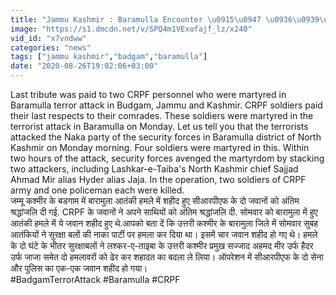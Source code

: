 ```yaml
---
title: "Jammu Kashmir : Baramulla Encounter \u0915\u0947 \u0936\u0939\u0940\u0926\u094b\u0902 \u0915\u094b \u0936\u094d\u0930\u0926\u094d\u0927\u093e\u0902\u091c\u0932\u093f,\u091a\u093e\u0930 \u091c\u0935\u093e\u0928 \u0939\u0941\u090f \u0925\u0947 \u0936\u0939\u0940\u0926 \u0935\u0928\u0907\u0902\u0921\u093f\u092f\u093e \u0939\u093f\u0902\u0926\u0940"
image: "https://s1.dmcdn.net/v/SPQ4m1VExofajf_lz/x240"
vid_id: "x7vndww"
categories: "news"
tags: ["jammu kashmir","badgam","baramulla"]
date: "2020-08-26T19:02:06+03:00"
---
```

Last tribute was paid to two CRPF personnel who were martyred in Baramulla terror attack in Budgam, Jammu and Kashmir. CRPF soldiers paid their last respects to their comrades. These soldiers were martyred in the terrorist attack in Baramulla on Monday. Let us tell you that the terrorists attacked the Naka party of the security forces in Baramulla district of North Kashmir on Monday morning. Four soldiers were martyred in this. Within two hours of the attack, security forces avenged the martyrdom by stacking two attackers, including Lashkar-e-Taiba's North Kashmir chief Sajjad Ahmad Mir alias Hyder alias Jaja. In the operation, two soldiers of CRPF army and one policeman each were killed.    <br>जम्मू कश्मीर के बडगाम में बारामुला आतंकी हमले में शहीद हुए सीआरपीएफ के दो जवानों को अंतिम श्रद्धांजलि दी गई. CRPF के जवानों ने अपने साथियों को अंतिम श्रद्धांजलि दी. सोमवार को बारामुला में हुए आतंकी हमले में ये जवान शहीद हुए थे.आपको बता दें कि उत्तरी कश्मीर के बारामुला जिले में सोमवार सुबह आतंकियों ने सुरक्षा बलों की नाका पार्टी पर हमला कर दिया था। इसमें चार जवान शहीद हो गए थे। हमले के दो घंटे के भीतर सुरक्षाबलों ने लश्कर-ए-ताइबा के उत्तरी कश्मीर प्रमुख सज्जाद अहमद मीर उर्फ हैदर उर्फ जाजा समेत दो हमलावरों को ढेर कर शहादत का बदला ले लिया। ऑपरेशन में सीआरपीएफ के दो सेना और पुलिस का एक-एक जवान शहीद हो गया।    <br>#BadgamTerrorAttack #Baramulla #CRPF

